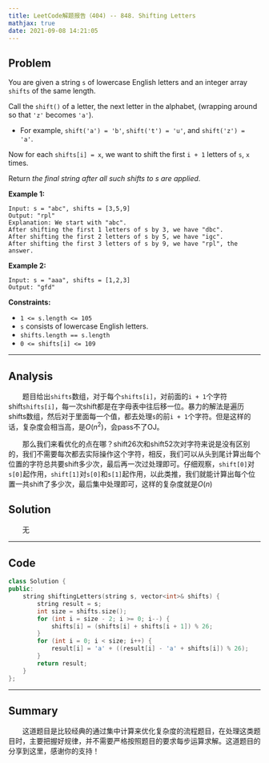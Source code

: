 ```yaml
---
title: LeetCode解题报告（404) -- 848. Shifting Letters
mathjax: true
date: 2021-09-08 14:21:05
---
```


## Problem

You are given a string `s` of lowercase English letters and an integer array `shifts` of the same length.

Call the `shift()` of a letter, the next letter in the alphabet, (wrapping around so that `'z'` becomes `'a'`).

- For example, `shift('a') = 'b'`, `shift('t') = 'u'`, and `shift('z') = 'a'`.

Now for each `shifts[i] = x`, we want to shift the first `i + 1` letters of `s`, `x` times.

Return *the final string after all such shifts to s are applied*.

<!-- more -->

**Example 1:**

```
Input: s = "abc", shifts = [3,5,9]
Output: "rpl"
Explanation: We start with "abc".
After shifting the first 1 letters of s by 3, we have "dbc".
After shifting the first 2 letters of s by 5, we have "igc".
After shifting the first 3 letters of s by 9, we have "rpl", the answer.
```

**Example 2:**

```
Input: s = "aaa", shifts = [1,2,3]
Output: "gfd"
```

**Constraints:**

- `1 <= s.length <= 105`
- `s` consists of lowercase English letters.
- `shifts.length == s.length`
- `0 <= shifts[i] <= 109`

------

## Analysis

&emsp;&emsp;题目给出`shifts`数组，对于每个`shifts[i]`，对前面的`i + 1`个字符shift`shifts[i]`，每一次shift都是在字母表中往后移一位。暴力的解法是遍历shifts数组，然后对于里面每一个值，都去处理`s`的前`i + 1`个字符。但是这样的话，复杂度会相当高，是$O(n^2)$，会pass不了OJ。

&emsp;&emsp;那么我们来看优化的点在哪？shift26次和shift52次对字符来说是没有区别的，我们不需要每次都去实际操作这个字符，相反，我们可以从头到尾计算出每个位置的字符总共要shift多少次，最后再一次过处理即可。仔细观察，`shift[0]`对`s[0]`起作用，`shift[1]`对`s[0]`和`s[1]`起作用，以此类推，我们就能计算出每个位置一共shift了多少次，最后集中处理即可，这样的复杂度就是$O(n)$

## Solution

&emsp;&emsp;无

------

## Code

```c++
class Solution {
public:
    string shiftingLetters(string s, vector<int>& shifts) {
        string result = s;
        int size = shifts.size();
        for (int i = size - 2; i >= 0; i--) {
            shifts[i] = (shifts[i] + shifts[i + 1]) % 26; 
        }
        for (int i = 0; i < size; i++) {
            result[i] = 'a' + ((result[i] - 'a' + shifts[i]) % 26);
        }
        return result;
    }
};
```

------

## Summary

&emsp;&emsp;这道题目是比较经典的通过集中计算来优化复杂度的流程题目，在处理这类题目时，主要把握好规律，并不需要严格按照题目的要求每步运算求解。这道题目的分享到这里，感谢你的支持！
